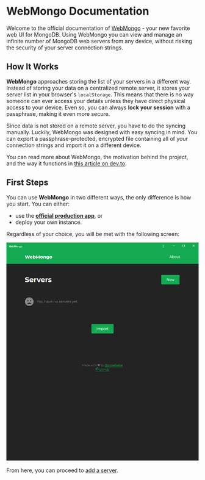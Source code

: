 # WebMongo Documentation

Welcome to the official documentation of [WebMongo][webmongo] - your new
favorite web UI for MongoDB. Using WebMongo you can view and manage an infinite
number of MongoDB web servers from any device, without risking the security of
your server connection strings.

## How It Works

**WebMongo** approaches storing the list of your servers in a different way.
Instead of storing your data on a centralized remote server, it stores your
server list in your browser's `localStorage`. This means that there is no way
someone can ever access your details unless they have direct physical access to
your device. Even so, you can always **lock your session** with a passphrase,
making it even more secure.

Since data is not stored on a remote server, you have to do the syncing
manually. Luckily, WebMongo was designed with easy syncing in mind. You can
export a passphrase-protected, encrypted file containing all of your connection
strings and import it on a different device.

You can read more about WebMongo, the motivation behind the project, and the way
it functions in [this article on dev.to][devto].

## First Steps

You can use **WebMongo** in two different ways, the only difference is how you
start. You can either:

- use the **[official production app][webmongo]**, or
- deploy your own instance.

Regardless of your choice, you will be met with the following screen:

![WebMongo homepage](./images/webmongo-home-empty.png)

From here, you can proceed to [add a server](./adding-servers.md).

[webmongo]: https://webmongo.now.sh "Open WebMongo"
[devto]: https://dev.to/jozsefsallai/managing-mongodb-servers-from-the-browser-using-webmongo-55jf "Managing MongoDB Servers From The Browser Using WebMongo"
